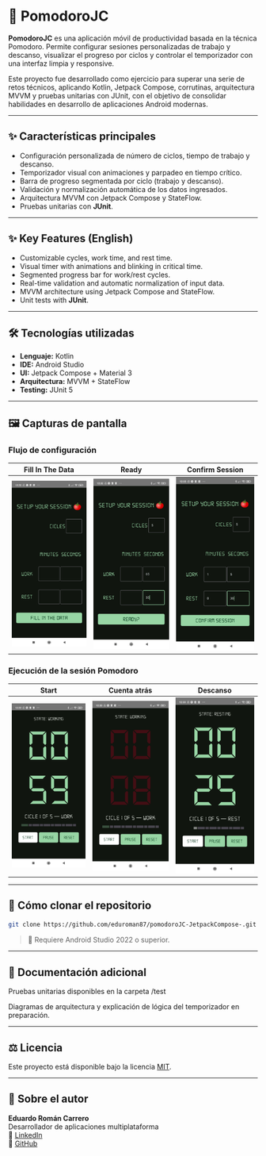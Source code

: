 # 🍅 PomodoroJC

**PomodoroJC** es una aplicación móvil de productividad basada en la técnica Pomodoro. Permite configurar sesiones personalizadas de trabajo y descanso, visualizar el progreso por ciclos y controlar el temporizador con una interfaz limpia y responsive.

Este proyecto fue desarrollado como ejercicio para superar una serie de retos técnicos, aplicando Kotlin, Jetpack Compose, corrutinas, arquitectura MVVM y pruebas unitarias con JUnit, con el objetivo de consolidar habilidades en desarrollo de aplicaciones Android modernas.

---

## ✨ Características principales

- Configuración personalizada de número de ciclos, tiempo de trabajo y descanso.
- Temporizador visual con animaciones y parpadeo en tiempo crítico.
- Barra de progreso segmentada por ciclo (trabajo y descanso).
- Validación y normalización automática de los datos ingresados.
- Arquitectura MVVM con Jetpack Compose y StateFlow.
- Pruebas unitarias con **JUnit**.

---

## ✨ Key Features (English)

- Customizable cycles, work time, and rest time.
- Visual timer with animations and blinking in critical time.
- Segmented progress bar for work/rest cycles.
- Real-time validation and automatic normalization of input data.
- MVVM architecture using Jetpack Compose and StateFlow.
- Unit tests with **JUnit**.

---

## 🛠️ Tecnologías utilizadas

- **Lenguaje:** Kotlin  
- **IDE:** Android Studio  
- **UI:** Jetpack Compose + Material 3  
- **Arquitectura:** MVVM + StateFlow  
- **Testing:** JUnit 5

---

## 🖼️ Capturas de pantalla

### Flujo de configuración

| Fill In The Data | Ready | Confirm Session |
|------------------|-------|-----------------|
| <img src="screenshots/1-FillInTheData.jpg" width="200"/> | <img src="screenshots/2-Ready.jpg" width="200"/> | <img src="screenshots/3-ConfirmSession.jpg" width="200"/> |


### Ejecución de la sesión Pomodoro

| Start | Cuenta atrás | Descanso |
|-------|--------------|----------|
| <img src="screenshots/4-Start.jpg" width="200"/> | <img src="screenshots/5-StartCountdown.jpg" width="200"/> | <img src="screenshots/6-Rest.jpg" width="200"/> |

---

## 🚀 Cómo clonar el repositorio  

```bash
git clone https://github.com/eduroman87/pomodoroJC-JetpackCompose-.git

```



  >  📌 Requiere Android Studio 2022 o superior.

---

## **📄 Documentación adicional**

Pruebas unitarias disponibles en la carpeta /test

Diagramas de arquitectura y explicación de lógica del temporizador en preparación.

---

##  ⚖️ Licencia

Este proyecto está disponible bajo la licencia [MIT](LICENSE).

---

## 🙋 Sobre el autor

**Eduardo Román Carrero**  
Desarrollador de aplicaciones multiplataforma  
🔗 [LinkedIn](https://www.linkedin.com/in/eduardoromancarrero)  
🐙 [GitHub](https://github.com/eduroman87)



